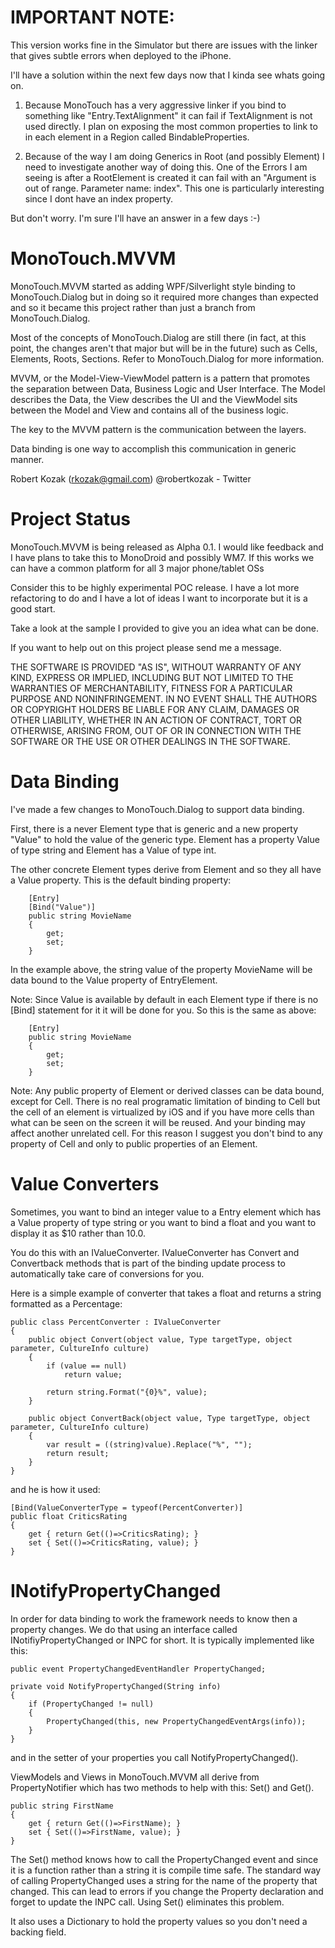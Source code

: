 IMPORTANT NOTE:
===============

This version works fine in the Simulator but there are issues with 
the linker that gives subtle errors when deployed to the iPhone.

I'll have a solution within the next few days now that I kinda see 
whats going on.

1. Because MonoTouch has a very aggressive linker if you bind to 
something like "Entry.TextAlignment" it can fail if TextAlignment 
is not used directly. I plan on exposing the most common properties
to link to in each element in a Region called BindableProperties.

2. Because of the way I am doing Generics in Root<T> (and possibly 
Element<T>) I need to investigate another way of doing this. One of 
the Errors I am seeing is after a RootElement is created it can fail 
with an "Argument is out of range. Parameter name: index". This one
is particularly interesting since I dont have an index property.

But don't worry. I'm sure I'll have an answer in a few days :-)

MonoTouch.MVVM
================

MonoTouch.MVVM started as adding WPF/Silverlight style binding 
to MonoTouch.Dialog but in doing so it required more changes than 
expected and so it became this project rather than just a branch 
from MonoTouch.Dialog.

Most of the concepts of MonoTouch.Dialog are still there (in fact, 
at this point, the changes aren't that major but will be in the 
future) such as Cells, Elements, Roots, Sections. Refer to 
MonoTouch.Dialog for more information.

MVVM, or the Model-View-ViewModel pattern is a pattern that promotes
the separation between Data, Business Logic and User Interface. The 
Model describes the Data, the View describes the UI and the ViewModel 
sits between the Model and View and contains all of the business logic.

The key to the MVVM pattern is the communication between the layers.
 
Data binding is one way to accomplish this communication in generic manner.

Robert Kozak (rkozak@gmail.com)
@robertkozak - Twitter

Project Status
==============

MonoTouch.MVVM is being released as Alpha 0.1. I would like feedback and I have 
plans to take this to MonoDroid and possibly WM7. If this works we can have a common 
platform for all 3 major phone/tablet OSs

Consider this to be highly experimental POC release. I have a lot more refactoring to do
and I have a lot of ideas I want to incorporate but it is a good start. 

Take a look at the sample I provided to give you an idea what can be done.

If you want to help out on this project please send me a message.
    

THE SOFTWARE IS PROVIDED "AS IS", WITHOUT WARRANTY OF ANY KIND,
EXPRESS OR IMPLIED, INCLUDING BUT NOT LIMITED TO THE WARRANTIES OF
MERCHANTABILITY, FITNESS FOR A PARTICULAR PURPOSE AND
NONINFRINGEMENT. IN NO EVENT SHALL THE AUTHORS OR COPYRIGHT HOLDERS BE
LIABLE FOR ANY CLAIM, DAMAGES OR OTHER LIABILITY, WHETHER IN AN ACTION
OF CONTRACT, TORT OR OTHERWISE, ARISING FROM, OUT OF OR IN CONNECTION
WITH THE SOFTWARE OR THE USE OR OTHER DEALINGS IN THE SOFTWARE.


Data Binding
===========

I've made a few changes to MonoTouch.Dialog to support data binding.

First, there is a never Element type that is generic and a new property 
"Value" to hold the value of the generic type. Element<string> has a 
property Value of type string and Element<int> has a Value of type int.

The other concrete Element types derive from Element<T> and so they all
have a Value property. This is the default binding property:

		[Entry]
		[Bind("Value")]
		public string MovieName 
		{
			get;
			set;
		}

In the example above, the string value of the property MovieName will be 
data bound to the Value property of EntryElement.

Note: Since Value is available by default in each Element type if there is
no [Bind] statement for it it will be done for you. So this is the same as
above:

		[Entry]
		public string MovieName 
		{
			get;
			set;
		}

Note: Any public property of Element or derived classes can be data bound, except for Cell.
There is no real programatic limitation of binding to Cell but the cell of an element is 
virtualized by iOS and if you have more cells than what can be seen on the screen it will 
be reused. And your binding may affect another unrelated cell. For this reason I suggest 
you don't bind to any property of Cell and only to public properties of an Element.

Value Converters
================

Sometimes, you want to bind an integer value to a Entry element which has a Value property
of type string or you want to bind a float and you want to display it as $10 rather than 10.0.

You do this with an IValueConverter. IValueConverter has Convert and Convertback methods that
is part of the binding update process to automatically take care of conversions for you.

Here is a simple example of converter that takes a float and returns a string formatted as 
a Percentage:

	public class PercentConverter : IValueConverter
	{
		public object Convert(object value, Type targetType, object parameter, CultureInfo culture)
		{
			if (value == null)
				return value;
			
			return string.Format("{0}%", value);
		}

		public object ConvertBack(object value, Type targetType, object parameter, CultureInfo culture)
		{
			var result = ((string)value).Replace("%", "");
			return result;
		}
	}

and he is how it used:

	[Bind(ValueConverterType = typeof(PercentConverter)]
	public float CriticsRating 
	{ 
		get { return Get(()=>CriticsRating); } 
		set { Set(()=>CriticsRating, value); }
	} 

INotifyPropertyChanged 
======================

In order for data binding to work the framework needs to know then a property changes.
We do that using an interface called INotifiyPropertyChanged or INPC for short. It
is typically implemented like this:

    public event PropertyChangedEventHandler PropertyChanged;

    private void NotifyPropertyChanged(String info)
    {
        if (PropertyChanged != null)
        {
            PropertyChanged(this, new PropertyChangedEventArgs(info));
        }
    }

and in the setter of your properties you call NotifyPropertyChanged().

ViewModels and Views in MonoTouch.MVVM all derive from PropertyNotifier which
has two methods to help with this: Set() and Get().

	public string FirstName 
	{ 
		get { return Get(()=>FirstName); } 
		set { Set(()=>FirstName, value); }
	} 

The Set() method knows how to call the PropertyChanged event and 
since it is a function rather than a string it is compile time safe. The 
standard way of calling PropertyChanged uses a string for the name of the 
property that changed. This can lead to errors if you change the Property 
declaration and forget to update the INPC call. Using Set() eliminates this
problem. 

It also uses a Dictionary to hold the property values so you don't need a backing field.

